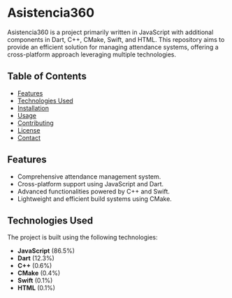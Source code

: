 # Asistencia360

Asistencia360 is a project primarily written in JavaScript with additional components in Dart, C++, CMake, Swift, and HTML. This repository aims to provide an efficient solution for managing attendance systems, offering a cross-platform approach leveraging multiple technologies.

## Table of Contents

- [Features](#features)
- [Technologies Used](#technologies-used)
- [Installation](#installation)
- [Usage](#usage)
- [Contributing](#contributing)
- [License](#license)
- [Contact](#contact)

## Features

- Comprehensive attendance management system.
- Cross-platform support using JavaScript and Dart.
- Advanced functionalities powered by C++ and Swift.
- Lightweight and efficient build systems using CMake.

## Technologies Used

The project is built using the following technologies:

- **JavaScript** (86.5%)
- **Dart** (12.3%)
- **C++** (0.6%)
- **CMake** (0.4%)
- **Swift** (0.1%)
- **HTML** (0.1%)
